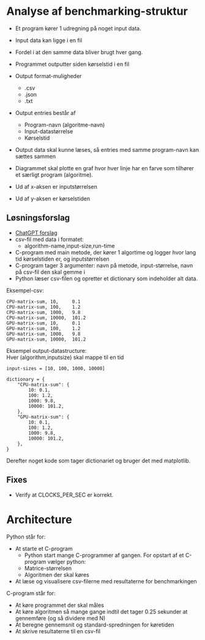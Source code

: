 # Analyse af benchmarking-struktur

- Et program kører 1 udregning på noget input data.
- Input data kan ligge i en fil
- Fordel i at den samme data bliver brugt hver gang.

- Programmet outputter siden kørselstid i en fil
- Output format-muligheder
  - .csv
  - .json
  - .txt
- Output entries består af
  - Program-navn (algoritme-navn)
  - Input-datastørrelse
  - Kørselstid
- Output data skal kunne læses, så entries med samme program-navn kan sættes sammen

- Diagrammet skal plotte en graf hvor hver linje har en farve som tilhører et særligt program (algoritme).
- Ud af x-aksen er inputstørrelsen
- Ud af y-aksen er kørselstiden

## Løsningsforslag

- [ChatGPT forslag](https://chat.openai.com/share/f7338b9c-553b-406f-8a60-9acebf53a9cd)
- csv-fil med data i formatet:
  - algorithm-name,input-size,run-time
- C-program med main metode, der kører 1 algortime og logger hvor lang tid kørselstiden er, og inputstørrelsen
- C-program tager 3 argumenter: navn på metode, input-størrelse, navn på csv-fil den skal gemme i
- Python læser csv-filen og opretter et dictionary som indeholder alt data.

Eksempel-csv:

    CPU-matrix-sum, 10,     0.1
    CPU-matrix-sum, 100,    1.2
    CPU-matrix-sum, 1000,   9.8
    CPU-matrix-sum, 10000,  101.2
    GPU-matrix-sum, 10,     0.1
    GPU-matrix-sum, 100,    1.2
    GPU-matrix-sum, 1000,   9.8
    GPU-matrix-sum, 10000,  101.2

Eksempel output-datastructure:  
Hver (algorithm,inputsize) skal mappe til en tid

    input-sizes = [10, 100, 1000, 10000]

    dictionary = { 
        "CPU-matrix-sum": { 
            10: 0.1,
            100: 1.2,
            1000: 9.8,
            10000: 101.2,
        },
        "GPU-matrix-sum": { 
            10: 0.1,
            100: 1.2,
            1000: 9.8,
            10000: 101.2,
        },
    }

Derefter noget kode som tager dictionariet og bruger det med matplotlib.

## Fixes

- Verify at CLOCKS_PER_SEC er korrekt.


# Architecture 

Python står for:
- At starte et C-program
  - Python start mange C-programmer af gangen. For opstart af et C-program vælger python:
  - Matrice-størrelsen
  - Algoritmen der skal køres
- At læse og visualisere csv-filerne med resultaterne for benchmarkingen

C-program står for:
- At køre programmet der skal måles
- At køre algoritmen så mange gange indtil det tager 0.25 sekunder at gennemføre (og så dividere med N)
- At beregne gennemsnit og standard-spredningen for køretiden
- At skrive resultaterne til en csv-fil
